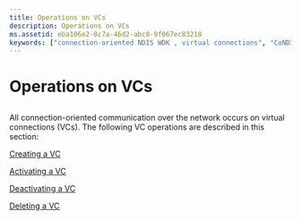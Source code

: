 ```yaml
---
title: Operations on VCs
description: Operations on VCs
ms.assetid: eba106e2-0c7a-46d2-abc8-9f067ec83218
keywords: ["connection-oriented NDIS WDK , virtual connections", "CoNDIS WDK networking , virtual connections"]
---
```


# Operations on VCs


## <a href="" id="ddk-operations-on-vcs-ng"></a>


All connection-oriented communication over the network occurs on virtual connections (VCs). The following VC operations are described in this section:

[Creating a VC](creating-a-vc.md)

[Activating a VC](activating-a-vc.md)

[Deactivating a VC](deactivating-a-vc.md)

[Deleting a VC](deleting-a-vc.md)

 

 





